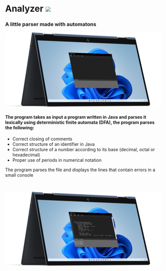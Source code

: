 # Analyzer <img src="https://img.shields.io/badge/Version-1.0-blue"/>

 ### A little parser made with automatons
 
 ![GitHub Header](images/mockup1.png)
 
 #### The program takes as input a program written in Java and parses it lexically using deterministic finite automata (DFA), the program parses the following:
 
- Correct closing of comments
- Correct structure of an identifier in Java
- Correct structure of a number according to its base (decimal, octal or hexadecimal)
- Proper use of periods in numerical notation

The program parses the file and displays the lines that contain errors in a small console

<br>

 ![GitHub Header](images/mockup2.png)
